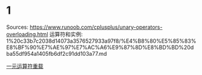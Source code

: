# 1

Sources: https://www.runoob.com/cplusplus/unary-operators-overloading.html
运算符和实例: 1%20c33b7c2038d14073a3576527933a97f8/%E4%B8%80%E5%85%83%E8%BF%90%E7%AE%97%E7%AC%A6%E9%87%8D%E8%BD%BD%20dba55df954a1405fb6df2c91dd103a77.md

[一元运算符重载](一元运算符重载%20dba55df954a1405fb6df2c91dd103a77.md)